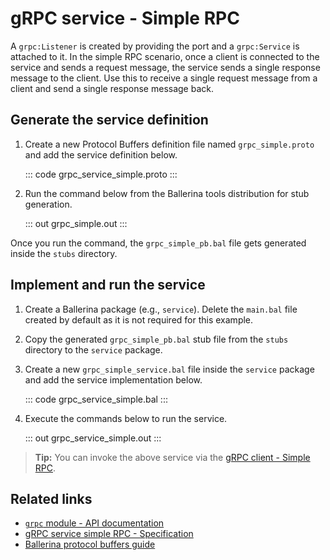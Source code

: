# gRPC service - Simple RPC

A `grpc:Listener` is created by providing the port and a `grpc:Service` is attached to it. In the simple RPC scenario, once a client is connected to the service and sends a request message, the service sends a single response message to the client. Use this to receive a single request message from a client and send a single response message back.

## Generate the service definition

1. Create a new Protocol Buffers definition file named `grpc_simple.proto` and add the service definition below.

    ::: code grpc_service_simple.proto :::

2. Run the command below from the Ballerina tools distribution for stub generation.

   ::: out grpc_simple.out :::

Once you run the command, the `grpc_simple_pb.bal` file gets generated inside the `stubs` directory.

## Implement and run the service

1. Create a Ballerina package (e.g., `service`). Delete the `main.bal` file created by default as it is not required for this example.

2. Copy the generated `grpc_simple_pb.bal` stub file from the `stubs` directory to the  `service` package.

3. Create a new `grpc_simple_service.bal` file inside the `service` package and add the service implementation below.

   ::: code grpc_service_simple.bal :::

4. Execute the commands below to run the service.

   ::: out grpc_service_simple.out :::

>**Tip:** You can invoke the above service via the [gRPC client - Simple RPC](/learn/by-example/grpc-client-simple/).

## Related links
- [`grpc` module - API documentation](https://lib.ballerina.io/ballerina/grpc/latest)
- [gRPC service simple RPC - Specification](/spec/grpc/#41-simple-rpc)
- [Ballerina protocol buffers guide](/learn/cli-documentation/grpc/)
